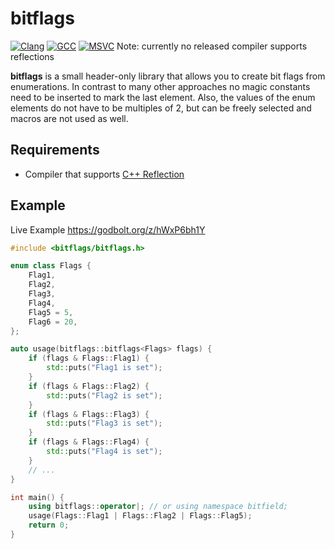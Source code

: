 # bitflags

[![Clang](https://github.com/MichaelMiller-/bitfield/actions/workflows/clang.yml/badge.svg)](https://github.com/MichaelMiller-/bitfield/actions/workflows/clang.yml) [![GCC](https://github.com/MichaelMiller-/bitfield/actions/workflows/gcc.yml/badge.svg)](https://github.com/MichaelMiller-/bitfield/actions/workflows/gcc.yml) [![MSVC](https://github.com/MichaelMiller-/bitfield/actions/workflows/msvc2019.yml/badge.svg)](https://github.com/MichaelMiller-/bitfield/actions/workflows/msvc2019.yml)
Note: currently no released compiler supports reflections

**bitflags** is a small header-only library that allows you to create bit flags from enumerations. In contrast to many other approaches
no magic constants need to be inserted to mark the last element. Also, the values of the enum elements
do not have to be multiples of 2, but can be freely selected and macros are not used as well.

## Requirements
- Compiler that supports [C++ Reflection](https://en.cppreference.com/w/cpp/experimental/reflect)

## Example

Live Example
https://godbolt.org/z/hWxP6bh1Y

```c++
#include <bitflags/bitflags.h>

enum class Flags {
    Flag1,
    Flag2,
    Flag3,
    Flag4,
    Flag5 = 5,
    Flag6 = 20,
};

auto usage(bitflags::bitflags<Flags> flags) {
    if (flags & Flags::Flag1) {
        std::puts("Flag1 is set");
    }
    if (flags & Flags::Flag2) {
        std::puts("Flag2 is set");
    }
    if (flags & Flags::Flag3) {
        std::puts("Flag3 is set");
    }
    if (flags & Flags::Flag4) {
        std::puts("Flag4 is set");
    }
    // ...
}

int main() {
    using bitflags::operator|; // or using namespace bitfield;
    usage(Flags::Flag1 | Flags::Flag2 | Flags::Flag5);
    return 0;
}
```
